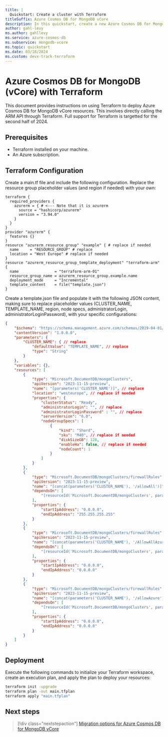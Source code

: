 ```yaml
---
title: |
  Quickstart: Create a cluster with Terraform
titleSuffix: Azure Cosmos DB for MongoDB vCore
description: In this quickstart, create a new Azure Cosmos DB for MongoDB vCore cluster to store databases, collections, and documents by using Terraform.
author: gahl-levy
ms.author: gahllevy
ms.service: azure-cosmos-db
ms.subservice: mongodb-vcore
ms.topic: quickstart
ms.date: 03/18/2024
ms.custom: devx-track-terraform
---
```


# Azure Cosmos DB for MongoDB (vCore) with Terraform
This document provides instructions on using Terraform to deploy Azure Cosmos DB for MongoDB vCore resources. This involves directly calling the ARM API through Terraform. Full support for Terraform is targetted for the second half of 2024.

## Prerequisites
- Terraform installed on your machine.
- An Azure subscription.

## Terraform Configuration
Create a main.tf file and include the following configuration. Replace the resource group placeholder values (and region if needed) with your own:

```hcl
terraform {
  required_providers {
    azurerm = { # <--- Note that it is azurerm
      source = "hashicorp/azurerm"
      version = "3.94.0"
    }
  }
}
provider "azurerm" {
  features {}
}
resource "azurerm_resource_group" "example" { # replace if needed
  name     = "RESOURCE_GROUP" # replace
  location = "West Europe" # replace if needed
}
resource "azurerm_resource_group_template_deployment" "terraform-arm" {
  name                = "terraform-arm-01"
  resource_group_name = azurerm_resource_group.example.name
  deployment_mode     = "Incremental"
  template_content    = file("template.json") 
}
```

Create a template.json file and populate it with the following JSON content, making sure to replace placeholder values (CLUSTER_NAME, TEMPLATE_NAME, region, node specs, administratorLogin, administratorLoginPassword), with your specific configurations:

```json
{
    "$schema": "https://schema.management.azure.com/schemas/2019-04-01/deploymentTemplate.json#",
    "contentVersion": "1.0.0.0",
    "parameters": {
        "CLUSTER_NAME": { // replace
            "defaultValue": "TEMPLATE_NAME", // replace
            "type": "String"
        }
    },
    "variables": {},
    "resources": [
        {
            "type": "Microsoft.DocumentDB/mongoClusters",
            "apiVersion": "2023-11-15-preview",
            "name": "[parameters('CLUSTER_NAME')]", // replace
            "location": "westeurope", // replace if needed
            "properties": {
                "clusterStatus": "Ready",
                "administratorLogin": "", // replace
                "administratorLoginPassword" : "", // replace
                "serverVersion": "6.0",
                "nodeGroupSpecs": [
                    {
                        "kind": "Shard",
                        "sku": "M40", // replace if needed
                        "diskSizeGB": 128,
                        "enableHa": false, // replace if needed
                        "nodeCount": 1
                    }
                ]
            }
        },
        {
            "type": "Microsoft.DocumentDB/mongoClusters/firewallRules",
            "apiVersion": "2023-11-15-preview",
            "name": "[concat(parameters('CLUSTER_NAME'), '/allowAll')]", // replace
            "dependsOn": [
                "[resourceId('Microsoft.DocumentDB/mongoClusters', parameters('CLUSTER_NAME'))]" // replace
            ],
            "properties": {
                "startIpAddress": "0.0.0.0",
                "endIpAddress": "255.255.255.255"
            }
        },
        {
            "type": "Microsoft.DocumentDB/mongoClusters/firewallRules",
            "apiVersion": "2023-11-15-preview",
            "name": "[concat(parameters('CLUSTER_NAME'), '/AllowAllAzureServicesAndResourcesWithinAzureIps_2023-12-6_17-3-22')]", // replace
            "dependsOn": [
                "[resourceId('Microsoft.DocumentDB/mongoClusters', parameters('CLUSTER_NAME'))]" // replace
            ],
            "properties": {
                "startIpAddress": "0.0.0.0",
                "endIpAddress": "0.0.0.0"
            }
        },
        {
            "type": "Microsoft.DocumentDB/mongoClusters/firewallRules",
            "apiVersion": "2023-11-15-preview",
            "name": "[concat(parameters('CLUSTER_NAME'), '/allowAzure')]", // replace
            "dependsOn": [
                "[resourceId('Microsoft.DocumentDB/mongoClusters', parameters('CLUSTER_NAME'))]" // replace
            ],
            "properties": {
                "startIpAddress": "0.0.0.0",
                "endIpAddress": "0.0.0.0"
            }
        }
    ]
}
```

## Deployment
Execute the following commands to initialize your Terraform workspace, create an execution plan, and apply the plan to deploy your resources:

```bash
terraform init -upgrade
terraform plan -out main.tfplan
terraform apply "main.tfplan"
```


## Next steps

> [!div class="nextstepaction"]
> [Migration options for Azure Cosmos DB for MongoDB vCore](migration-options.md)
